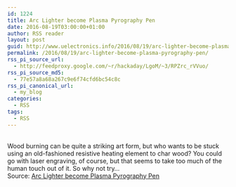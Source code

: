 ```yaml
---
id: 1224
title: Arc Lighter become Plasma Pyrography Pen
date: 2016-08-19T03:00:00+01:00
author: RSS reader
layout: post
guid: http://www.uelectronics.info/2016/08/19/arc-lighter-become-plasma-pyrography-pen/
permalink: /2016/08/19/arc-lighter-become-plasma-pyrography-pen/
rss_pi_source_url:
  - http://feedproxy.google.com/~r/hackaday/LgoM/~3/RPZrc_rVVuo/
rss_pi_source_md5:
  - 77e57a8a68a267c9e6f74cfd6bc54c8c
rss_pi_canonical_url:
  - my_blog
categories:
  - RSS
tags:
  - RSS
---
```

&#013;  
Wood burning can be quite a striking art form, but who wants to be stuck using an old-fashioned resistive heating element to char wood? You could go with laser engraving, of course, but that seems to take too much of the human touch out of it. So why not try…&#013;  
Source: <a href="http://feedproxy.google.com/~r/hackaday/LgoM/~3/RPZrc_rVVuo/" target="_blank">Arc Lighter become Plasma Pyrography Pen</a>